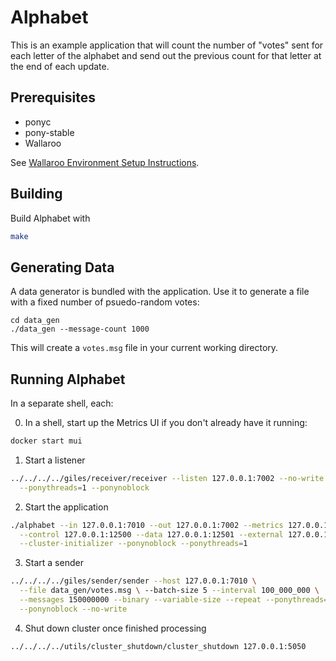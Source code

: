 # Alphabet

This is an example application that will count the number of "votes" sent for
each letter of the alphabet and send out the previous count for that letter at the end of each update.

## Prerequisites

- ponyc
- pony-stable
- Wallaroo

See [Wallaroo Environment Setup Instructions](https://github.com/WallarooLabs/wallaroo/book/getting-started/setup.md).

## Building

Build Alphabet with

```bash
make
```

## Generating Data

A data generator is bundled with the application. Use it to generate a file with a fixed number of psuedo-random votes:

```
cd data_gen
./data_gen --message-count 1000
```

This will create a `votes.msg` file in your current working directory.

## Running Alphabet

In a separate shell, each:

0. In a shell, start up the Metrics UI if you don't already have it running:

```bash
docker start mui
```

1. Start a listener

```bash
../../../../giles/receiver/receiver --listen 127.0.0.1:7002 --no-write \
  --ponythreads=1 --ponynoblock
```

2. Start the application

```bash
./alphabet --in 127.0.0.1:7010 --out 127.0.0.1:7002 --metrics 127.0.0.1:5001 \
  --control 127.0.0.1:12500 --data 127.0.0.1:12501 --external 127.0.0.1:5050 \
  --cluster-initializer --ponynoblock --ponythreads=1
```

3. Start a sender

```bash
../../../../giles/sender/sender --host 127.0.0.1:7010 \
  --file data_gen/votes.msg \ --batch-size 5 --interval 100_000_000 \
  --messages 150000000 --binary --variable-size --repeat --ponythreads=1 \
  --ponynoblock --no-write
```

4. Shut down cluster once finished processing

```bash
../../../../utils/cluster_shutdown/cluster_shutdown 127.0.0.1:5050
```
